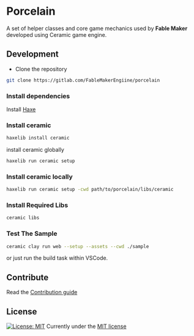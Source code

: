 # Porcelain

A set of helper classes and core game mechanics used by **Fable Maker** developed using Ceramic game engine.

## Development

- Clone the repository
  
```sh
git clone https://gitlab.com/FableMakerEngiine/porcelain
```

### Install dependencies

Install [Haxe](https://haxe.org/)

### Install ceramic

```sh
haxelib install ceramic
```

install ceramic globally

```sh
haxelib run ceramic setup
```

### Install ceramic locally

```sh
haxelib run ceramic setup -cwd path/to/porcelain/libs/ceramic
```

### Install Required Libs

```sh
ceramic libs
```

### Test The Sample

```sh
ceramic clay run web --setup --assets --cwd ./sample
```

or just run the build task within VSCode.

## Contribute
Read the [Contribution guide](./CONTRIBUTING.md)

## License
[![License: MIT](https://img.shields.io/badge/License-MIT-yellow.svg)](https://opensource.org/licenses/MIT)
Currently under the [MIT license](./LICENSE)
